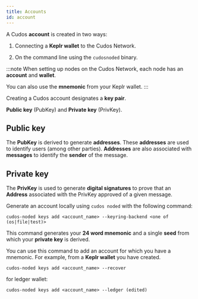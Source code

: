 ```yaml
---
title: Accounts
id: account
---
```


A Cudos **account** is created in two ways:

1. Connecting a **Keplr wallet** to the Cudos Network.

2. On the command line using the `cudosnoded` binary.

:::note
When setting up nodes on the Cudos Network, each node has an **account** and **wallet**. 

You can also use the **mnemonic** from your Keplr wallet.
:::

Creating a Cudos account designates a **key pair**.

**Public key** (PubKey) and **Private key** (PrivKey). 

## Public key

The **PubKey** is derived to generate **addresses**. These **addresses** are used to identify users (among other parties). **Addresses** are also associated with **messages** to identify the **sender** of the message. 

## Private key

The **PrivKey** is used to generate **digital signatures** to prove that an **Address** associated with the PrivKey approved of a given message.

Generate an account locally using `cudos noded` with the following command:

```shell 
cudos-noded keys add <account_name> --keyring-backend <one of (os|file|test)>
```

This command generates your **24 word mnemonic** and a single **seed** from which your **private key** is derived.

You can use this command to add an account for which you have a mnemonic. For example, from a **Keplr wallet** you have created.

```shell
cudos-noded keys add <account_name> --recover
```

for ledger wallet:

```shell
cudos-noded keys add <account_name> --ledger (edited) 
```




